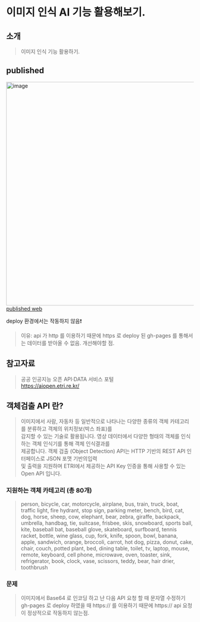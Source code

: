 # 이미지 인식 AI 기능 활용해보기.

## 소개

> 이미지 인식 기능 활용하기.

## published

<img width="600px" src="https://user-images.githubusercontent.com/75718898/158535740-3b7c4768-8552-4d3e-b759-3e3f89454cd2.png" alt="image">
<a href="https://jukangpark.github.io/Image-recognition"> published web</a>

<bold>deploy 환경에서는 작동하지 않음❗️ </bold>

> 이유: api 가 http 를 이용하기 때문에 https 로 deploy 된 gh-pages 를 통해서는 데이터를 받아올 수 없음.
> 개선해야할 점.

## 참고자료

> 공공 인공지능 오픈 API·DATA 서비스 포털  
> https://aiopen.etri.re.kr/

## 객체검출 API 란?

> 이미지에서 사람, 자동차 등 일반적으로 나타나는 다양한 종류의 객체 카테고리를 분류하고 객체의 위치정보(박스 좌표)를  
> 감지할 수 있는 기술로 활용됩니다. 영상 데이터에서 다양한 형태의 객체를 인식하는 객체 인식기를 통해 객체 인식결과를  
> 제공합니다. 객체 검출 (Object Detection) API는 HTTP 기반의 REST API 인터페이스로 JSON 포맷 기반의입력  
> 및 출력을 지원하며 ETRI에서 제공하는 API Key 인증을 통해 사용할 수 있는 Open API 입니다.

### 지원하는 객체 카테고리 (총 80개)

> person, bicycle, car, motorcycle, airplane, bus, train, truck, boat, traffic light, fire hydrant, stop sign, parking meter, bench, bird, cat, dog, horse, sheep, cow, elephant, bear, zebra, giraffe, backpack, umbrella, handbag, tie, suitcase, frisbee, skis, snowboard, sports ball, kite, baseball bat, baseball glove, skateboard, surfboard, tennis racket, bottle, wine glass, cup, fork, knife, spoon, bowl, banana, apple, sandwich, orange, broccoli, carrot, hot dog, pizza, donut, cake, chair, couch, potted plant, bed, dining table, toilet, tv, laptop, mouse, remote, keyboard, cell phone, microwave, oven, toaster, sink, refrigerator, book, clock, vase, scissors, teddy, bear, hair drier, toothbrush

### 문제

> 이미지에서 Base64 로 인코딩 하고 난 다음 API 요청 할 때 문자열 수정하기  
> gh-pages 로 deploy 하였을 때 https:// 를 이용하기 때문에 https:// api 요청이 정상적으로 작동하지 않는점.

